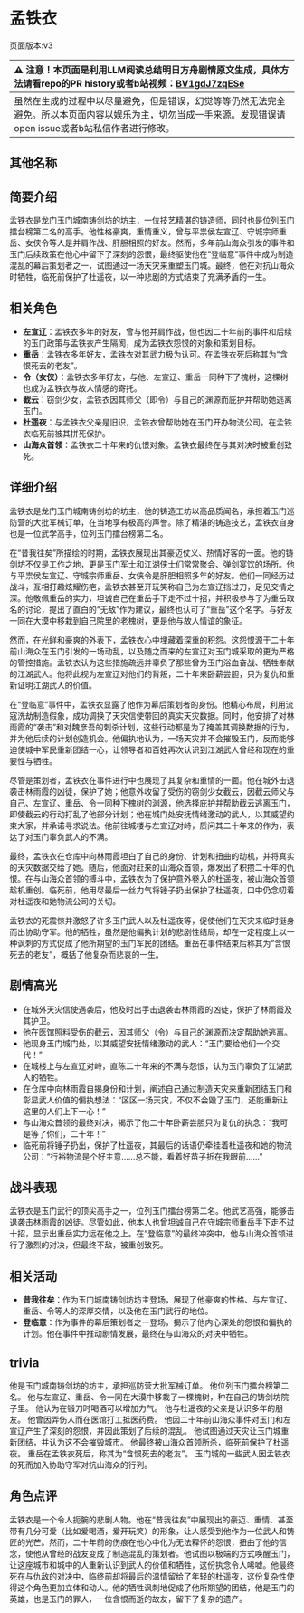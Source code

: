 # 孟铁衣
页面版本:v3
 

| :warning: 注意！本页面是利用LLM阅读总结明日方舟剧情原文生成，具体方法请看repo的PR history或者b站视频：[BV1gdJ7zqESe](https://www.bilibili.com/video/BV1gdJ7zqESe/)         |
|:----------------------------|
| 虽然在生成的过程中以尽量避免，但是错误，幻觉等等仍然无法完全避免。所以本页面内容以娱乐为主，切勿当成一手来源。发现错误请open issue或者b站私信作者进行修改。|



## 其他名称

## 简要介绍
孟铁衣是龙门玉门城南铸剑坊的坊主，一位技艺精湛的铸造师，同时也是位列玉门擂台榜第二名的高手。他性格豪爽，重情重义，曾与平祟侯左宣辽、守城宗师重岳、女侠令等人是并肩作战、肝胆相照的好友。然而，多年前山海众引发的事件和玉门后续政策在他心中留下了深刻的怨恨，最终驱使他在“登临意”事件中成为制造混乱的幕后策划者之一，试图通过一场天灾来重塑玉门城。最终，他在对抗山海众时牺牲，临死前保护了杜遥夜，以一种悲剧的方式结束了充满矛盾的一生。
## 相关角色
-   **左宣辽**：孟铁衣多年的好友，曾与他并肩作战，但也因二十年前的事件和后续的玉门政策与孟铁衣产生隔阂，成为孟铁衣怨恨的对象和策划目标。
-   **重岳**：孟铁衣多年好友，孟铁衣对其武力极为认可。在孟铁衣死后称其为“含恨死去的老友”。
-   **令（女侠）**：孟铁衣多年好友，与他、左宣辽、重岳一同种下了槐树，这棵树也成为孟铁衣与故人情感的寄托。
-   **截云**：窃剑少女，孟铁衣因其师父（即令）与自己的渊源而庇护并帮助她逃离玉门。
-   **杜遥夜**：与孟铁衣父亲是旧识，孟铁衣曾帮助她在玉门开办物流公司。在孟铁衣临死前被其拼死保护。
-   **山海众首领**：孟铁衣二十年来的仇恨对象。孟铁衣最终在与其对决时被重创致死。
## 详细介绍
孟铁衣是龙门玉门城南铸剑坊的坊主，他的铸造工坊以高品质闻名，承担着玉门巡防营的大批军械订单，在当地享有极高的声誉。除了精湛的铸造技艺，孟铁衣自身也是一位武学高手，位列玉门擂台榜第二名。

在“昔我往矣”所描绘的时期，孟铁衣展现出其豪迈仗义、热情好客的一面。他的铸剑坊不仅是工作之地，更是玉门军士和江湖侠士们常常聚会、弹剑宴饮的场所。他与平祟侯左宣辽、守城宗师重岳、女侠令是肝胆相照多年的好友。他们一同经历过战斗，互相打趣炫耀伤疤，孟铁衣甚至开玩笑称自己为左宣辽挡过刀，足见交情之深。他敬佩重岳的实力，坦诚自己在重岳手下走不过十招，并积极参与了为重岳取名的讨论，提出了直白的“无敌”作为建议，最终也认可了“重岳”这个名字。与好友一同在大漠中移栽到自己院里的老槐树，更是他与故人情谊的象征。

然而，在光鲜和豪爽的外表下，孟铁衣心中埋藏着深重的积怨。这怨恨源于二十年前山海众在玉门引发的一场动乱，以及随之而来的左宣辽对玉门城采取的更为严格的管控措施。孟铁衣认为这些措施疏远并辜负了那些曾为玉门浴血奋战、牺牲奉献的江湖武人。他将此视为左宣辽对他们的背叛，二十年来卧薪尝胆，只为复仇和重新证明江湖武人的价值。

在“登临意”事件中，孟铁衣显露了他作为幕后策划者的身份。他精心布局，利用流寇洗劫制造假象，成功调换了天灾信使带回的真实天灾数据。同时，他安排了对林雨霞的“袭击”和对魏彦吾的刺杀计划，这些行动都是为了掩盖其调换数据的行为，并为他后续的计划创造机会。他偏执地认为，一场天灾并不会摧毁玉门，反而能够迫使城中军民重新团结一心，让领导者和百姓再次认识到江湖武人曾经和现在的重要性与牺牲。

尽管是策划者，孟铁衣在事件进行中也展现了其复杂和重情的一面。他在城外击退袭击林雨霞的凶徒，保护了她；他意外收留了受伤的窃剑少女截云，因截云师父与自己、左宣辽、重岳、令一同种下槐树的渊源，他选择庇护并帮助截云逃离玉门，即使截云的行动打乱了他部分计划；他在城门处安抚情绪激动的武人，以其威望约束大家，并承诺寻求说法。他前往城楼与左宣辽对峙，质问其二十年来的作为，表达了对玉门辜负武人的不满。

最终，孟铁衣在仓库中向林雨霞坦白了自己的身份、计划和扭曲的动机，并将真实的天灾数据交给了她。随后，他面对赶来的山海众首领，爆发出了积攒二十年的仇恨。在与山海众首领的搏斗中，孟铁衣为了保护意外卷入的杜遥夜，被山海众首领趁机重创。临死前，他用尽最后一丝力气将锤子扔出保护了杜遥夜，口中仍念叨着对杜遥夜和她物流公司的关切。

孟铁衣的死震惊并激怒了许多玉门武人以及杜遥夜等，促使他们在天灾来临时挺身而出协助守军。他的牺牲，虽然是他偏执计划的悲剧性结局，却在一定程度上以一种讽刺的方式促成了他所期望的玉门军民的团结。重岳在事件结束后称其为“含恨死去的老友”，概括了他复杂而悲哀的一生。
## 剧情高光
- 在城外天灾信使遇袭后，他及时出手击退袭击林雨霞的凶徒，保护了林雨霞及其护卫。
- 他在医馆照料受伤的截云，因其师父（令）与自己的渊源而决定帮助她逃离。
- 他现身玉门城门处，以其威望安抚情绪激动的武人：“玉门要给他们一个交代！”
- 在城楼上与左宣辽对峙，直陈二十年来的不满与怨恨，认为玉门辜负了江湖武人的牺牲。
- 在仓库中向林雨霞自揭身份和计划，阐述自己通过制造天灾来重新团结玉门和彰显武人价值的偏执想法：“区区一场天灾，不仅不会毁了玉门，还能重新让这里的人们上下一心！”
- 与山海众首领的最终对决，揭示了他二十年卧薪尝胆只为复仇的执念：“我可是等了你们，二十年！”
- 临死前将锤子扔出，保护了杜遥夜，其最后的话语仍牵挂着杜遥夜和她的物流公司：“行裕物流是个好主意......总不能，看着好苗子折在我眼前......”
## 战斗表现
孟铁衣是玉门武行的顶尖高手之一，位列玉门擂台榜第二名。他武艺高强，能够击退袭击林雨霞的凶徒。尽管如此，他本人也曾坦诚自己在守城宗师重岳手下走不过十招，显示出重岳实力远在他之上。在“登临意”的最终冲突中，他与山海众首领进行了激烈的对决，但最终不敌，被重创致死。
## 相关活动
-   **昔我往矣**：作为玉门城南铸剑坊坊主登场，展现了他豪爽的性格、与左宣辽、重岳、令等人的深厚交情，以及他在玉门武行的地位。
-   **登临意**：作为事件的幕后策划者之一登场，揭示了他内心深处的怨恨和偏执的计划。他在事件中推动剧情发展，最终在与山海众的对决中牺牲。
## trivia
他是玉门城南铸剑坊的坊主，承担巡防营大批军械订单。
他位列玉门擂台榜第二名。
他与左宣辽、重岳、令一同在大漠中移栽了一棵槐树，种在自己的铸剑坊院子里。
他认为在锻刀时喝酒可以增加力气。
他与杜遥夜的父亲是认识多年的朋友。
他曾因弄伤人而在医馆打工抵医药费。
他因二十年前山海众事件对玉门和左宣辽产生了深刻的怨恨，并因此策划了后续的混乱。
他试图通过天灾让玉门城重新团结，并认为这不会摧毁城市。
他最终被山海众首领所杀，临死前保护了杜遥夜。
重岳在孟铁衣死后，称其为“含恨死去的老友”。
玉门城的一些武人因孟铁衣的死而加入协助守军对抗山海众的行列。
## 角色点评
孟铁衣是一个令人扼腕的悲剧人物。他在“昔我往矣”中展现出的豪迈、重情、甚至带有几分可爱（比如爱喝酒，爱开玩笑）的形象，让人感受到他作为一位武人和铸匠的光芒。然而，二十年前的伤痕在他心中化为无法释怀的怨恨，扭曲了他的信念，使他从曾经的战友变成了制造混乱的策划者。他试图以极端的方式唤醒玉门，让这座城市和城中的人重新认识到武人的价值和牺牲，这份执念令人唏嘘。他最终死在与仇敌的对决中，临终前却将最后的温情留给了年轻的杜遥夜，这份复杂性使得这个角色更加立体和动人。他的牺牲讽刺地促成了他所期望的团结，他是玉门的英雄，也是玉门的罪人，一位含恨而逝的故友，留下了复杂的遗产。